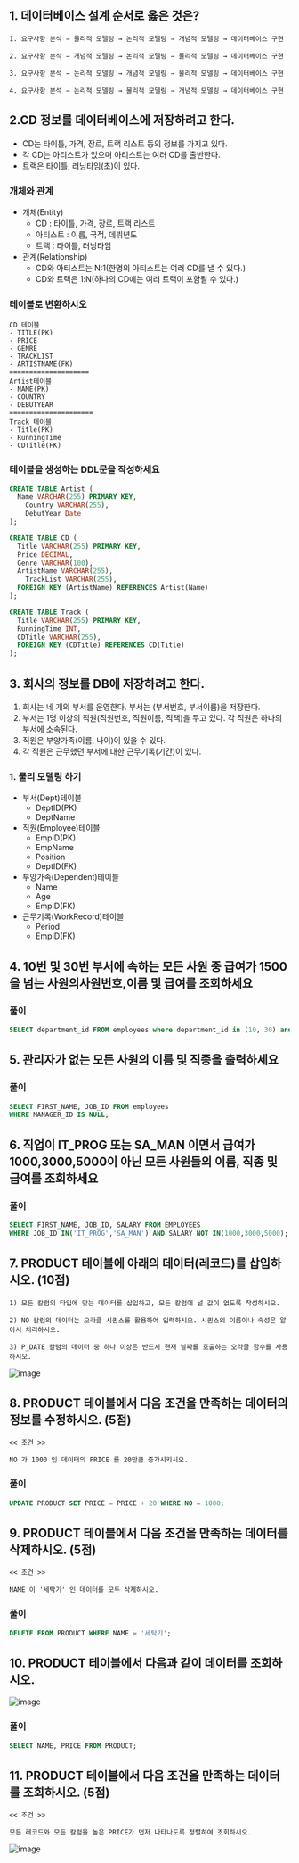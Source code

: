 ## 1. 데이터베이스 설계 순서로 옳은 것은?
```
1. 요구사항 분석 → 물리적 모델링 → 논리적 모델링 → 개념적 모델링 → 데이터베이스 구현

2. 요구사항 분석 → 개념적 모델링 → 논리적 모델링 → 물리적 모델링 → 데이터베이스 구현

3. 요구사항 분석 → 논리적 모델링 → 개념적 모델링 → 물리적 모델링 → 데이터베이스 구현

4. 요구사항 분석 → 논리적 모델링 → 물리적 모델링 → 개념적 모델링 → 데이터베이스 구현
```
## 2.CD 정보를 데이터베이스에 저장하려고 한다.
- CD는 타이틀, 가격, 장르, 트랙 리스트 등의 정보를 가지고 있다.
- 각 CD는 아티스트가 있으며 아티스트는 여러 CD를 출반한다.
- 트랙은 타이틀, 러닝타임(초)이 있다.

### 개체와 관계
- 개체(Entity)
  - CD : 타이틀, 가격, 장르, 트랙 리스트
  - 아티스트 : 이름, 국적, 데뷔년도
  - 트랙 : 타이틀, 러닝타임
- 관계(Relationship)
  - CD와 아티스트는 N:1(한명의 아티스트는 여러 CD를 낼 수 있다.)
  - CD와 트랙은 1:N(하나의 CD에는 여러 트랙이 포함될 수 있다.)
 
### 테이블로 변환하시오
```
CD 테이블
- TITLE(PK)
- PRICE
- GENRE
- TRACKLIST
- ARTISTNAME(FK)
====================
Artist테이블
- NAME(PK)
- COUNTRY
- DEBUTYEAR
=====================
Track 테이블
- Title(PK)
- RunningTime
- CDTitle(FK)
```

### 테이블을 생성하는 DDL문을 작성하세요
```SQL
CREATE TABLE Artist (
  Name VARCHAR(255) PRIMARY KEY,
    Country VARCHAR(255),
    DebutYear Date
);

CREATE TABLE CD (
  Title VARCHAR(255) PRIMARY KEY,
  Price DECIMAL,
  Genre VARCHAR(100),
  ArtistName VARCHAR(255),
    TrackList VARCHAR(255),
  FOREIGN KEY (ArtistName) REFERENCES Artist(Name)
);

CREATE TABLE Track (
  Title VARCHAR(255) PRIMARY KEY,
  RunningTime INT,
  CDTitle VARCHAR(255),
  FOREIGN KEY (CDTitle) REFERENCES CD(Title)
);
```

## 3. 회사의 정보를 DB에 저장하려고 한다.
1. 회사는 네 개의 부서를 운영한다. 부서는 (부서번호, 부서이름)을 저장한다.
2. 부서는 1명 이상의 직원(직원번호, 직원이름, 직책)을 두고 있다. 각 직원은 하나의 부서에 소속된다.
3. 직원은 부양가족(이름, 나이)이 있을 수 있다.
4. 각 직원은 근무했던 부서에 대한 근무기록(기간)이 있다.

### 1. 물리 모델링 하기
- 부서(Dept)테이블
  - DeptID(PK)
  - DeptName
- 직원(Employee)테이블
  - EmpID(PK)
  - EmpName
  - Position
  - DeptID(FK)
- 부양가족(Dependent)테이블
  - Name
  - Age
  - EmpID(FK)
- 근무기록(WorkRecord)테이블
  - Period
  - EmpID(FK)

## 4. 10번 및 30번 부서에 속하는 모든 사원 중 급여가 1500을 넘는 사원의사원번호,이름 및 급여를 조회하세요

### 풀이
```SQL
SELECT department_id FROM employees where department_id in (10, 30) and salary > 1500;
```

## 5. 관리자가 없는 모든 사원의 이름 및 직종을 출력하세요

### 풀이
```SQL
SELECT FIRST_NAME, JOB_ID FROM employees
WHERE MANAGER_ID IS NULL;
```

## 6. 직업이 IT_PROG 또는 SA_MAN 이면서 급여가 1000,3000,5000이 아닌 모든 사원들의 이름, 직종 및 급여를 조회하세요

### 풀이
```SQL
SELECT FIRST_NAME, JOB_ID, SALARY FROM EMPLOYEES
WHERE JOB_ID IN('IT_PROG','SA_MAN') AND SALARY NOT IN(1000,3000,5000);
```

## 7. PRODUCT 테이블에 아래의 데이터(레코드)를 삽입하시오. (10점)
```
1) 모든 칼럼의 타입에 맞는 데이터를 삽입하고, 모든 칼럼에 널 값이 없도록 작성하시오.

2) NO 칼럼의 데이터는 오라클 시퀀스를 활용하여 입력하시오. 시퀀스의 이름이나 속성은 알아서 처리하시오.

3) P_DATE 칼럼의 데이터 중 하나 이상은 반드시 현재 날짜를 호출하는 오라클 함수를 사용하시오.
```

![image](img/데이터추가.png)

## 8. PRODUCT 테이블에서 다음 조건을 만족하는 데이터의 정보를 수정하시오. (5점)
```
<< 조건 >>

NO 가 1000 인 데이터의 PRICE 를 20만큼 증가시키시오.
```
 ### 풀이
 ```sql
 UPDATE PRODUCT SET PRICE = PRICE + 20 WHERE NO = 1000;
 ```

 

## 9. PRODUCT 테이블에서 다음 조건을 만족하는 데이터를 삭제하시오. (5점)
```
<< 조건 >>

NAME 이 '세탁기' 인 데이터를 모두 삭제하시오.
```

### 풀이
```sql
DELETE FROM PRODUCT WHERE NAME = '세탁기';
```

## 10. PRODUCT 테이블에서 다음과 같이 데이터를 조회하시오.
![image](img/데이터조회.png)


### 풀이
```sql
SELECT NAME, PRICE FROM PRODUCT;
```

## 11. PRODUCT 테이블에서 다음 조건을 만족하는 데이터를 조회하시오. (5점)
```
<< 조건 >>

모든 레코드와 모든 칼럼을 높은 PRICE가 먼저 나타나도록 정렬하여 조회하시오.
```
![image](img/데이터정렬조회.png)


